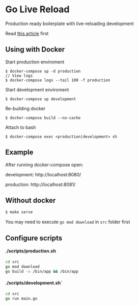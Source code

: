 # Go Live Reload
Production ready boilerplate with live-reloading development

Read [this article](https://medium.com/@kdarutkin/how-to-live-reload-code-for-golang-and-docker-without-third-parties-ee90721ef641) first


## Using with Docker
Start production enviroment
```console
$ docker-compose up -d production
// View logs
$ docker-compose logs --tail 100 -f production
```

Start development enviroment 
```console
$ docker-compose up development
```

Re-building docker
```console
$ docker-compose build --no-cache
```

Attach to bash
```console
$ docker-compose exec <production|development> sh
```

## Example
After running docker-compose open:

development: http://localhost:8080/

production:  http://localhost:8081/ 

## Without docker
```bash
$ make serve
``` 
You may need to execute `go mod download` in `src` folder first

## Configure scripts
#### ./scripts/production.sh
```bash
cd src 
go mod download
go build -o /bin/app && /bin/app
```

#### ./scripts/development.sh`
```bash
cd src
go run main.go
```
